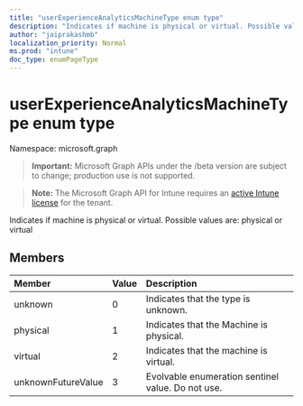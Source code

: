 ```yaml
---
title: "userExperienceAnalyticsMachineType enum type"
description: "Indicates if machine is physical or virtual. Possible values are: physical or virtual"
author: "jaiprakashmb"
localization_priority: Normal
ms.prod: "intune"
doc_type: enumPageType
---
```


# userExperienceAnalyticsMachineType enum type

Namespace: microsoft.graph

> **Important:** Microsoft Graph APIs under the /beta version are subject to change; production use is not supported.

> **Note:** The Microsoft Graph API for Intune requires an [active Intune license](https://go.microsoft.com/fwlink/?linkid=839381) for the tenant.

Indicates if machine is physical or virtual. Possible values are: physical or virtual

## Members
|Member|Value|Description|
|:---|:---|:---|
|unknown|0|Indicates that the type is unknown.|
|physical|1|Indicates that the Machine is physical.|
|virtual|2|Indicates that the machine is virtual.|
|unknownFutureValue|3|Evolvable enumeration sentinel value. Do not use.|
